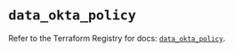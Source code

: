 # `data_okta_policy`

Refer to the Terraform Registry for docs: [`data_okta_policy`](https://registry.terraform.io/providers/okta/okta/4.19.0/docs/data-sources/policy).

